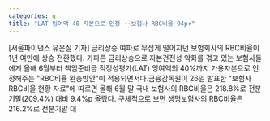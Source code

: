 ```yaml
---
categories: g
title: "LAT 잉여액 40 자본으로 인정···보험사 RBC비율 94p↑"
---
```

[서울파이낸스 유은실 기자] 금리상승 여파로 무섭게 떨어지던 보험회사의 RBC비율이 1년 여만에 상승 전환했다. 가파른 금리상승으로 자본건전성 악화를 겪고 있는 보험사들에게 올해 6월부터 책임준비금 적정성평가(LAT) 잉여액의 40%까지 가용자본으로 인정해주는 "RBC비율 완충방안"이 적용되면서다.금융감독원이 26일 발표한 "보험사 RBC비율 현황 자료"에 따르면 올해 6월 말 국내 보험사의 RBC비율은 218.8%로 전분기말(209.4%) 대비 9.4%p 올랐다. 구체적으로 보면 생명보험사의 RBC비율은 216.2%로 전분기말 대
